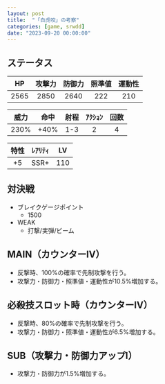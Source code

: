 ```yaml
---
layout: post
title:  "「白虎咬」の考察"
categories: [game, srwdd]
date: "2023-09-20 00:00:00"
---
```


## ステータス

| HP |攻撃力|防御力|照準値|運動性|
|:--:|:---:|:---:|:---:|:---:|
|2565| 2850| 2640|  222|  210|

|威力 |命中 |射程|ｱｸｼｮﾝ|回数|
|:--:|:---:|:-:|:--:|:--:|
|230%| +40%|1-3|   2|   4|

|特性|ﾚｱﾘﾃｨ|LV |
|:-:|:--:|:-:|
|+5 |SSR+|110|

## 対決戦

- ブレイクゲージポイント
  - 1500
- WEAK
  - 打撃/実弾/ビーム

## MAIN（カウンターⅣ）

- 反撃時、100%の確率で先制攻撃を行う。
- 攻撃力・防御力・照準値・運動性が10.5%増加する。

<div id="main-1" style="width: 100vw, height: 50vh"></div>

## 必殺技スロット時（カウンターⅣ）

- 反撃時、80%の確率で先制攻撃を行う。
- 攻撃力・防御力・照準値・運動性が6.5%増加する。

<div id="sp-1" style="width: 100vw, height: 50vh"></div>

## SUB（攻撃力・防御力アップⅠ）

- 攻撃力・防御力が1.5%増加する。

<div id="sub-1" style="width: 100vw, height: 50vh"></div>

<!-- Google Charts -->
<script type="text/javascript" src="https://www.gstatic.com/charts/loader.js"></script>

<script type="text/javascript">
google.charts.load("current", { "packages": ["corechart"] });
const ANNOTATION = { type: 'string', role: 'annotation' };
const ANNOTATION_NUM = { type: 'number', role: 'annotation' };

// MAIN
function main1() {
    google.charts.setOnLoadCallback(() => {
        const data = google.visualization.arrayToDataTable([
            ['気力', '攻撃力(%)', '防御力(%)', '照準値(%)', '運動性(%)', ANNOTATION, '計測値', ANNOTATION],
            ['100', 10.5, 10.5, 10.5, 10.5, "10.5%", 2850 * (100 +10.5 +3*0) / 100, null],
            ['110', 10.5, 10.5, 10.5, 10.5, null, 2850 * (100 +10.5 +3*1) / 100, null],
            ['120', 10.5, 10.5, 10.5, 10.5, null, 2850 * (100 +10.5 +3*2) / 100, null],
            ['130', 10.5, 10.5, 10.5, 10.5, null, 2850 * (100 +10.5 +3*3) / 100, null],
            ['140', 10.5, 10.5, 10.5, 10.5, null, 2850 * (100 +10.5 +3*4) / 100, null],
            ['150', 10.5, 10.5, 10.5, 10.5, null, 2850 * (100 +10.5 +3*5) / 100, null],
            ['160', 10.5, 10.5, 10.5, 10.5, null, 2850 * (100 +10.5 +3*6) / 100, null],
            ['170', 10.5, 10.5, 10.5, 10.5, null, 2850 * (100 +10.5 +3*7) / 100, `${2850 * (100 +10.5 +3*7) / 100}`]
        ]);
        const options = {
            title: '白虎咬（MAIN）',
            curveType: 'none',
            legend: { position: 'bottom' },
            series: {
                0: { type: 'line', targetAxisIndex: 0},
                1: { type: 'line', targetAxisIndex: 0},
                2: { type: 'line', targetAxisIndex: 0},
                3: { type: 'line', targetAxisIndex: 0},
                4: { type: 'bars', targetAxisIndex: 1, annotations: { stem: { length: 0 } }}
            }
        };
        const chart = new google.visualization.LineChart(
            document.getElementById('main-1')
        );
        chart.draw(data, options);
    });
}
main1();
// SP
function sp1() {
    google.charts.setOnLoadCallback(() => {
        const data = google.visualization.arrayToDataTable([
            ['気力', '攻撃力(%)', '防御力(%)', '照準値(%)', '運動性(%)', ANNOTATION],
            ['100', 6.5, 6.5, 6.5, 6.5, "6.5%"],
            ['110', 6.5, 6.5, 6.5, 6.5, null],
            ['120', 6.5, 6.5, 6.5, 6.5, null],
            ['130', 6.5, 6.5, 6.5, 6.5, null],
            ['140', 6.5, 6.5, 6.5, 6.5, null],
            ['150', 6.5, 6.5, 6.5, 6.5, null],
            ['160', 6.5, 6.5, 6.5, 6.5, null],
            ['170', 6.5, 6.5, 6.5, 6.5, null]
        ]);
        const options = {
            title: '白虎咬（必殺技スロット時）',
            curveType: 'none',
            legend: { position: 'bottom' }
        };
        const chart = new google.visualization.LineChart(
            document.getElementById('sp-1')
        );
        chart.draw(data, options);
    });
}
sp1();
// SUB
function sub1() {
    google.charts.setOnLoadCallback(() => {
        const data = google.visualization.arrayToDataTable([
            ['気力', '攻撃力(%)', '防御力(%)', ANNOTATION, '照準値(%)', '運動性(%)'],
            ['100', 1.5, 1.5, "1.5%", 0, 0],
            ['110', 1.5, 1.5, null, 0, 0],
            ['120', 1.5, 1.5, null, 0, 0],
            ['130', 1.5, 1.5, null, 0, 0],
            ['140', 1.5, 1.5, null, 0, 0],
            ['150', 1.5, 1.5, null, 0, 0],
            ['160', 1.5, 1.5, null, 0, 0],
            ['170', 1.5, 1.5, null, 0, 0]
        ]);
        const options = {
            title: '白虎咬（SUB）',
            curveType: 'none',
            legend: { position: 'bottom' }
        };
        const chart = new google.visualization.LineChart(
            document.getElementById('sub-1')
        );
        chart.draw(data, options);
    });
}
sub1();
</script>
